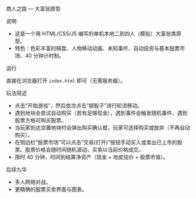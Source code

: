 商人之路 — 大富翁原型

说明

- 这是一个用 HTML/CSS/JS 编写的单机本地二到四人（模拟）大富翁类原型。
- 特色：色彩丰富的棋盘、人物移动动画、未知事件、自动投资与基本股票市场、40 分钟计时制。

运行

直接在浏览器打开 `index.html` 即可（无需服务器）。

玩法简述

- 点击“开始游戏”，然后依次点击“掷骰子”进行轮流移动。
- 遇到地块会尝试自动购买（若有足够现金），遇到事件会触发随机事件，遇到股票方格可购买股票。
 - 当玩家到达空置地块时会弹出购买确认框，玩家可选择购买或放弃（不再自动购买）。
 - 在侧边栏“股票市场”可以点击“交易(打开)”按钮手动买入或卖出已上市的股票。股票价格会随时间随机波动，买卖以当前价格成交。
- 限时 40 分钟，时间到结算净资产（现金 + 地皮估价 + 股票市值）。

后续九华

- 多人网络对战。
- 更精确的股票买卖界面与图表。


